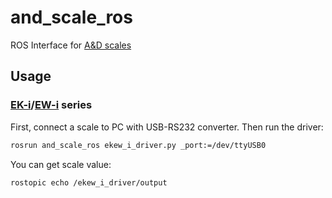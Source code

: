 and_scale_ros
=============

ROS Interface for [A&D scales](https://www.aandd.co.jp/adhome/products/index_weighing.html#01)

## Usage

### [EK-i](https://www.aandd.co.jp/adhome/products/balance/ek-i.html)/[EW-i](https://www.aandd.co.jp/adhome/products/balance/ew-i.html) series

First, connect a scale to PC with USB-RS232 converter.
Then run the driver:
``` bash
rosrun and_scale_ros ekew_i_driver.py _port:=/dev/ttyUSB0
```
You can get scale value:
``` bash
rostopic echo /ekew_i_driver/output
```
